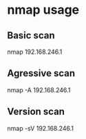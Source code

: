 # nmap usage
## Basic scan
nmap 192.168.246.1
## Agressive scan 
nmap -A 192.168.246.1
## Version scan
nmap -sV 192.168.246.1
